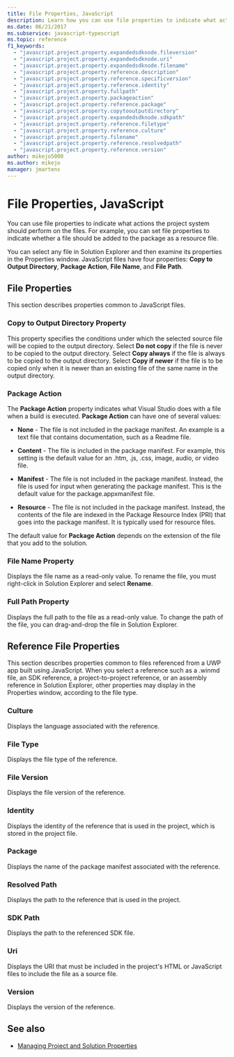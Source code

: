 ```yaml
---
title: File Properties, JavaScript
description: Learn how you can use file properties to indicate what actions the project system should perform on the files. 
ms.date: 06/21/2017
ms.subservice: javascript-typescript
ms.topic: reference
f1_keywords:
  - "javascript.project.property.expandedsdknode.fileversion"
  - "javascript.project.property.expandedsdknode.uri"
  - "javascript.project.property.expandedsdknode.filename"
  - "javascript.project.property.reference.description"
  - "javascript.project.property.reference.specificversion"
  - "javascript.project.property.reference.identity"
  - "javascript.project.property.fullpath"
  - "javascript.project.property.packageaction"
  - "javascript.project.property.reference.package"
  - "javascript.project.property.copytooutputdirectory"
  - "javascript.project.property.expandedsdknode.sdkpath"
  - "javascript.project.property.reference.filetype"
  - "javascript.project.property.reference.culture"
  - "javascript.project.property.filename"
  - "javascript.project.property.reference.resolvedpath"
  - "javascript.project.property.reference.version"
author: mikejo5000
ms.author: mikejo
manager: jmartens
---
```

# File Properties, JavaScript


You can use file properties to indicate what actions the project system should perform on the files. For example, you can set file properties to indicate whether a file should be added to the package as a resource file.

You can select any file in Solution Explorer and then examine its properties in the Properties window. JavaScript files have four properties: **Copy to Output Directory**, **Package Action**, **File Name**, and **File Path**.

## File Properties
This section describes properties common to JavaScript files.

### Copy to Output Directory Property
This property specifies the conditions under which the selected source file will be copied to the output directory. Select **Do not copy** if the file is never to be copied to the output directory. Select **Copy always** if the file is always to be copied to the output directory. Select **Copy if newer** if the file is to be copied only when it is newer than an existing file of the same name in the output directory.

### Package Action
The **Package Action** property indicates what Visual Studio does with a file when a build is executed. **Package Action** can have one of several values:

- **None** - The file is not included in the package manifest. An example is a text file that contains documentation, such as a Readme file.

- **Content** - The file is included in the package manifest. For example, this setting is the default value for an .htm, .js, .css, image, audio, or video file.

- **Manifest** - The file is not included in the package manifest. Instead, the file is used for input when generating the package manifest. This is the default value for the package.appxmanifest file.

- **Resource** - The file is not included in the package manifest. Instead, the contents of the file are indexed in the Package Resource Index (PRI) that goes into the package manifest. It is typically used for resource files.

The default value for **Package Action** depends on the extension of the file that you add to the solution.

### File Name Property
Displays the file name as a read-only value. To rename the file, you must right-click in Solution Explorer and select **Rename**.

### Full Path Property
Displays the full path to the file as a read-only value. To change the path of the file, you can drag-and-drop the file in Solution Explorer.

## Reference File Properties
This section describes properties common to files referenced from a UWP app built using JavaScript. When you select a reference such as a .winmd file, an SDK reference, a project-to-project reference, or an assembly reference in Solution Explorer, other properties may display in the Properties window, according to the file type.

### Culture
Displays the language associated with the reference.

### File Type
Displays the file type of the reference.

### File Version
Displays the file version of the reference.

### Identity
Displays the identity of the reference that is used in the project, which is stored in the project file.

### Package
Displays the name of the package manifest associated with the reference.

### Resolved Path
Displays the path to the reference that is used in the project.

### SDK Path
Displays the path to the referenced SDK file.

### Uri
Displays the URI that must be included in the project's HTML or JavaScript files to include the file as a source file.

### Version
Displays the version of the reference.

## See also

- [Managing Project and Solution Properties](../../ide/managing-project-and-solution-properties.md)